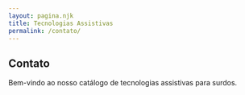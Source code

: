 ```yaml
---
layout: pagina.njk
title: Tecnologias Assistivas
permalink: /contato/
---
```


## Contato
Bem-vindo ao nosso catálogo de tecnologias assistivas para surdos.
